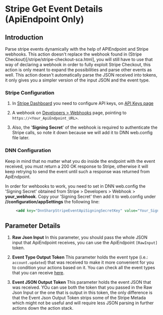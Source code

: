 # Stripe Get Event Details (ApiEndpoint Only)

## **Introduction**

Parse stripe events dynamically with the help of APIEndpoint and Stripe webhooks. This action doesn't replace the webhook found in (Stripe Checkout)[/stripe/stripe-checkout-sca.html], you will still have to use that way of declaring a webhook in order to fully exploit Stripe Checkout, this action is only meant to expand the possibilities and parse other events as well. This action doesn't automatically parse the JSON received into tokens, it only gives you a simpler version of the input JSON and the event type.

### **Stripe Configuration**

1. In [Stripe Dashboard](https://dashboard.stripe.com/test/dashboard) you need to configure API keys, on [API Keys page](https://dashboard.stripe.com/test/apikeys)

2. A webhook on [Developers > Webhooks](https://dashboard.stripe.com/test/webhooks) page, pointing to ``https://<Your_ApiEndpoint_URL>``.

3. Also, the '**Signing Secret**' of the webhook is required to authenticate the Stripe calls, so note it down because we will add it to DNN web.config file later.

### **DNN Configuration**

Keep in mind that no matter what you do inside the endpoint with the event received, you must return a 200 OK response to Stripe, otherwise it will keep retrying to send the event until such a response was returned from ApiEndpoint.

In order for wehbooks to work, you need to set in DNN web.config the 'Signing Secret' obtained from Stripe > Developers > Webhook > **your_webhook**. Copy your 'Signing Secret' then add it to web.config under
**//configuration/appSettings** the following line:

```xml
     <add key="DnnSharpStripeEventApiSigningSecretKey" value="Your_Signing_Secret_Here"/>
```

## **Parameter Details**

1. **Raw Json Input**
   In this parameter, you should pass the whole JSON input that ApiEndpoint receives, you can use the ApiEndpoint `[RawInput]` token.

2. **Event Type Output Token**
   This parameter holds the event type (i.e.: `account.updated`) that was received to make it more convenient for you to condition your actions based on it.
You can check all the event types that you can receive [here](https://stripe.com/docs/api/events/types).

3. **Event JSON Output Token**
   This parameter holds the event JSON that was received. YOu can use both the token that you passed in the Raw Json Input or the one that is output in this token, the only difference is that the Event Json Output Token strips some of the Stripe Metada which might not be useful and will require less JSON parsing in further actions down the action stack.
